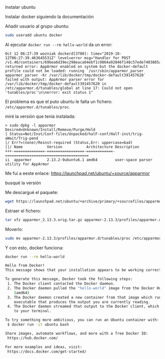 Instalar ubuntu

Instalar docker siguiendo la documentación

Añadir usuario al grupo ubuntu:
```bash
sudo useradd ubuntu docker
```

Al ejecutar `docker run --rm hello-world` da un error:

```
Oct 12 06:27:39 wozniak dockerd[3780]: time="2019-10-12T06:27:39.463645531Z" level=error msg="Handler for POST /v1.40/containers/69bea6d39ec298eaca64ebf1c9864a92846f148c57ede7403885ac0b7c55366b/start returned error: AppArmor enabled on system but the docker-default profile could not be loaded: running `/usr/sbin/apparmor_parser apparmor_parser -Kr /var/lib/docker/tmp/docker-default391457620` failed with output: AppArmor parser error for /var/lib/docker/tmp/docker-default391457620 in /etc/apparmor.d/tunables/global at line 17: Could not open 'tunables/proc'\n\nerror: exit status 1"
```

El problema es que el puto ubuntu le falta un fichero: `/etc/apparmor.d/tunables/proc`.

miré la versión que tenía instalada:

```
> sudo dpkg -l apparmor
Desired=Unknown/Install/Remove/Purge/Hold
| Status=Not/Inst/Conf-files/Unpacked/halF-conf/Half-inst/trig-aWait/Trig-pend
|/ Err?=(none)/Reinst-required (Status,Err: uppercase=bad)
||/ Name           Version           Architecture Description
+++-==============-=================-============-======================================
ii  apparmor       2.13.2-9ubuntu6.1 amd64        user-space parser utility for AppArmor
```

Me fui a eeste enlace: https://launchpad.net/ubuntu/+source/apparmor 

busqué la versión

Me descargué el paquete: 

```bash
wget https://launchpad.net/ubuntu/+archive/primary/+sourcefiles/apparmor/2.13.3-5ubuntu1/apparmor_2.13.3.orig.tar.gz
```

Estraer el fichero:

```bash
tar xfz apparmor_2.13.3.orig.tar.gz apparmor-2.13.3/profiles/apparmor.d/tunables/proc
```

Moverlo:

```bash
sudo mv apparmor-2.13.3/profiles/apparmor.d/tunables/proc /etc/apparmor.d/tunables/
```

Y con esto, docker funciona:

```bash
docker run --rm hello-world

Hello from Docker!
This message shows that your installation appears to be working correctly.

To generate this message, Docker took the following steps:
 1. The Docker client contacted the Docker daemon.
 2. The Docker daemon pulled the "hello-world" image from the Docker Hub.
    (amd64)
 3. The Docker daemon created a new container from that image which runs the
    executable that produces the output you are currently reading.
 4. The Docker daemon streamed that output to the Docker client, which sent it
    to your terminal.

To try something more ambitious, you can run an Ubuntu container with:
 $ docker run -it ubuntu bash

Share images, automate workflows, and more with a free Docker ID:
 https://hub.docker.com/

For more examples and ideas, visit:
 https://docs.docker.com/get-started/
```

